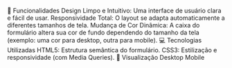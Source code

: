 🚀 Funcionalidades
Design Limpo e Intuitivo: Uma interface de usuário clara e fácil de usar.
Responsividade Total: O layout se adapta automaticamente a diferentes tamanhos de tela.
Mudança de Cor Dinâmica: A caixa do formulário altera sua cor de fundo dependendo do tamanho da tela (exemplo: uma cor para desktop, outra para mobile).
💻 Tecnologias Utilizadas
HTML5: Estrutura semântica do formulário.
CSS3: Estilização e responsividade (com Media Queries).
📱 Visualização
Desktop
Mobile
